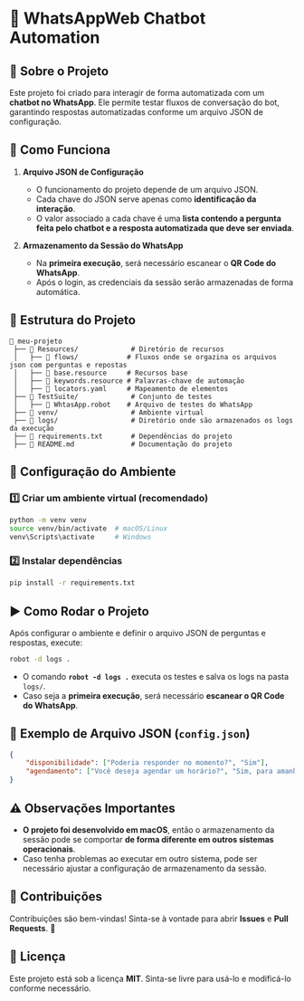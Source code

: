 # 🤖 WhatsAppWeb Chatbot Automation

## 📌 Sobre o Projeto
Este projeto foi criado para interagir de forma automatizada com um **chatbot no WhatsApp**. Ele permite testar fluxos de conversação do bot, garantindo respostas automatizadas conforme um arquivo JSON de configuração.

## 🚀 Como Funciona
1. **Arquivo JSON de Configuração**
   - O funcionamento do projeto depende de um arquivo JSON.
   - Cada chave do JSON serve apenas como **identificação da interação**.
   - O valor associado a cada chave é uma **lista contendo a pergunta feita pelo chatbot e a resposta automatizada que deve ser enviada**.

2. **Armazenamento da Sessão do WhatsApp**
   - Na **primeira execução**, será necessário escanear o **QR Code do WhatsApp**.
   - Após o login, as credenciais da sessão serão armazenadas de forma automática.

## 📂 Estrutura do Projeto
```
📁 meu-projeto
 ├── 📂 Resources/             # Diretório de recursos
 │   ├── 📂 flows/            # Fluxos onde se orgazina os arquivos json com perguntas e repostas
 │   ├── 📜 base.resource     # Recursos base
 │   ├── 📜 keywords.resource # Palavras-chave de automação
 │   ├── 📜 locators.yaml     # Mapeamento de elementos
 ├── 📂 TestSuite/             # Conjunto de testes
 │   ├── 📜 WhtasApp.robot    # Arquivo de testes do WhatsApp
 ├── 📂 venv/                  # Ambiente virtual
 ├── 📂 logs/                  # Diretório onde são armazenados os logs da execução
 ├── 📜 requirements.txt       # Dependências do projeto
 ├── 📜 README.md              # Documentação do projeto
```

## 🔧 Configuração do Ambiente
### 1️⃣ Criar um ambiente virtual (recomendado)
```bash
python -m venv venv
source venv/bin/activate  # macOS/Linux
venv\Scripts\activate     # Windows
```

### 2️⃣ Instalar dependências
```bash
pip install -r requirements.txt
```

## ▶️ Como Rodar o Projeto
Após configurar o ambiente e definir o arquivo JSON de perguntas e respostas, execute:
```bash
robot -d logs .
```
- O comando **`robot -d logs .`** executa os testes e salva os logs na pasta `logs/`.
- Caso seja a **primeira execução**, será necessário **escanear o QR Code do WhatsApp**.

## 📄 Exemplo de Arquivo JSON (`config.json`)
```json
{
    "disponibilidade": ["Poderia responder no momento?", "Sim"],
    "agendamento": ["Você deseja agendar um horário?", "Sim, para amanhã às 14h"]
}
```

## ⚠️ Observações Importantes
- **O projeto foi desenvolvido em macOS**, então o armazenamento da sessão pode se comportar **de forma diferente em outros sistemas operacionais**.
- Caso tenha problemas ao executar em outro sistema, pode ser necessário ajustar a configuração de armazenamento da sessão.

## 📌 Contribuições
Contribuições são bem-vindas! Sinta-se à vontade para abrir **Issues** e **Pull Requests**. 🚀

## 📜 Licença
Este projeto está sob a licença **MIT**. Sinta-se livre para usá-lo e modificá-lo conforme necessário.

